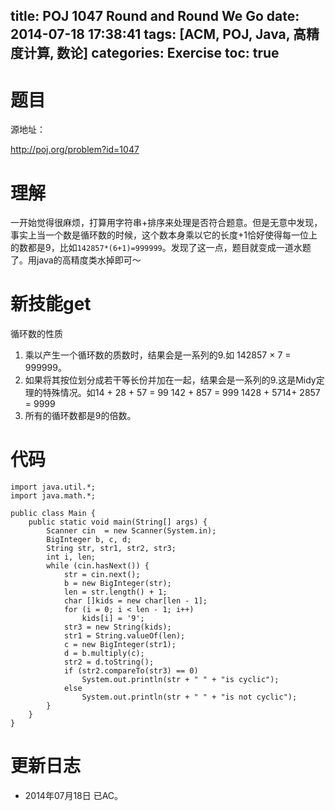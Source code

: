 ﻿title: POJ 1047 Round and Round We Go
date: 2014-07-18 17:38:41
tags: [ACM, POJ, Java, 高精度计算, 数论]
categories: Exercise
toc: true
---
# 题目
源地址：

http://poj.org/problem?id=1047

# 理解
一开始觉得很麻烦，打算用字符串+排序来处理是否符合题意。但是无意中发现，事实上当一个数是循环数的时候，这个数本身乘以它的长度+1恰好使得每一位上的数都是9，比如`142857*(6+1)=999999`。发现了这一点，题目就变成一道水题了。用java的高精度类水掉即可～

<!-- more -->

# 新技能get
循环数的性质
>
1. 乘以产生一个循环数的质数时，结果会是一系列的9.如 142857 × 7 = 999999。
2. 如果将其按位划分成若干等长份并加在一起，结果会是一系列的9.这是Midy定理的特殊情况。如14 + 28 + 57 = 99 142 + 857 = 999 1428 + 5714+ 2857 = 9999
3. 所有的循环数都是9的倍数。

# 代码

```
import java.util.*;
import java.math.*;

public class Main {
    public static void main(String[] args) {
        Scanner cin  = new Scanner(System.in);
        BigInteger b, c, d;
        String str, str1, str2, str3;
        int i, len;
        while (cin.hasNext()) {
            str = cin.next();
            b = new BigInteger(str);
            len = str.length() + 1;
            char []kids = new char[len - 1];
            for (i = 0; i < len - 1; i++)
                kids[i] = '9';
            str3 = new String(kids);
            str1 = String.valueOf(len);
            c = new BigInteger(str1);
            d = b.multiply(c);
            str2 = d.toString();
            if (str2.compareTo(str3) == 0)
                System.out.println(str + " " + "is cyclic");
            else
                System.out.println(str + " " + "is not cyclic");
        }
    }
}

```

# 更新日志
- 2014年07月18日 已AC。